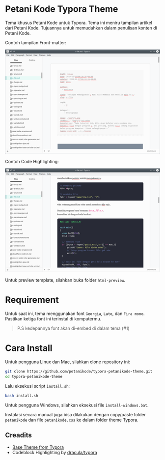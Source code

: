 # Petani Kode Typora Theme

Tema khusus Petani Kode untuk Typora. Tema ini meniru tampilan artikel dari
Petani Kode. Tujuannya untuk memudahkan dalam penulisan konten di Petani Kode.

Contoh tampilan Front-matter:

![Demo tema](html-preview/screenshot/front-matter.png)

Contoh Code Highlighting:

![Demo tema](html-preview/screenshot/code-higlihghting.png)

Untuk preview template, silahkan buka folder `html-preview`.

# Requirement

Untuk saat ini, tema menggunakan font `Georgia`, `Lato`, dan `Fira mono`.
Pastikan ketiga font ini terinstal di komputermu.

> P.S kedepannya font akan di-embed di dalam tema (#1)

# Cara Install

Untuk pengguna Linux dan Mac, silahkan clone repository ini:

```bash
git clone https://github.com/petanikode/typora-petanikode-theme.git
cd typora-petanikode-theme
```

Lalu eksekusi script `install.sh`:

```bash
bash install.sh
```

Untuk pengguna Windows, silahkan eksekusi file `install-windows.bat`.

Instalasi secara manual juga bisa dilakukan dengan copy/paste folder `petanikode`
dan file `petanikode.css` ke dalam folder theme Typora.

## Creadits

- [Base Theme from Typora](https://github.com/typora/typora-theme-toolkit)
- Codeblock Highlighting by [dracula/typora](https://github.com/dracula/typora)
